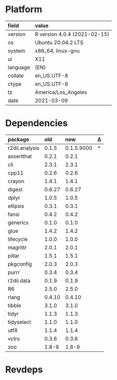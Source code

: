 # Platform

|field    |value                        |
|:--------|:----------------------------|
|version  |R version 4.0.4 (2021-02-15) |
|os       |Ubuntu 20.04.2 LTS           |
|system   |x86_64, linux-gnu            |
|ui       |X11                          |
|language |(EN)                         |
|collate  |en_US.UTF-8                  |
|ctype    |en_US.UTF-8                  |
|tz       |America/Los_Angeles          |
|date     |2021-03-09                   |

# Dependencies

|package        |old    |new        |Δ  |
|:--------------|:------|:----------|:--|
|r2dii.analysis |0.1.5  |0.1.5.9000 |*  |
|assertthat     |0.2.1  |0.2.1      |   |
|cli            |2.3.1  |2.3.1      |   |
|cpp11          |0.2.6  |0.2.6      |   |
|crayon         |1.4.1  |1.4.1      |   |
|digest         |0.6.27 |0.6.27     |   |
|dplyr          |1.0.5  |1.0.5      |   |
|ellipsis       |0.3.1  |0.3.1      |   |
|fansi          |0.4.2  |0.4.2      |   |
|generics       |0.1.0  |0.1.0      |   |
|glue           |1.4.2  |1.4.2      |   |
|lifecycle      |1.0.0  |1.0.0      |   |
|magrittr       |2.0.1  |2.0.1      |   |
|pillar         |1.5.1  |1.5.1      |   |
|pkgconfig      |2.0.3  |2.0.3      |   |
|purrr          |0.3.4  |0.3.4      |   |
|r2dii.data     |0.1.9  |0.1.9      |   |
|R6             |2.5.0  |2.5.0      |   |
|rlang          |0.4.10 |0.4.10     |   |
|tibble         |3.1.0  |3.1.0      |   |
|tidyr          |1.1.3  |1.1.3      |   |
|tidyselect     |1.1.0  |1.1.0      |   |
|utf8           |1.1.4  |1.1.4      |   |
|vctrs          |0.3.6  |0.3.6      |   |
|zoo            |1.8-9  |1.8-9      |   |

# Revdeps

